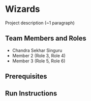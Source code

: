 # Wizards

Project description (~1 paragraph)

## Team Members and Roles

* Chandra Sekhar Singuru
* Member 2 (Role 3, Role 4)
* Member 3 (Role 5, Role 6)

## Prerequisites

## Run Instructions
